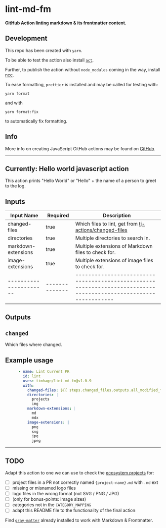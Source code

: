 # lint-md-fm

**GitHub Action linting markdown &amp; its frontmatter content.**

## Development

This repo has been created with `yarn`.

To be able to test the action also install [`act`](https://github.com/nektos/act).

Further, to publish the action without `node_modules` coming in the way,
install [ncc](https://www.npmjs.com/package/@vercel/ncc).

To ease formatting, `prettier` is installed and may be called for testing with:

```shell
yarn format
```

and with

```shell
yarn format:fix
```

to automatically fix formatting.

## Info

More info on creating JavaScript GitHub actions may be found on
[GitHub](https://docs.github.com/en/actions/creating-actions/creating-a-javascript-action).

---

## Currently: Hello world javascript action

This action prints "Hello World" or "Hello" + the name of a person to greet to
the log.

## Inputs

| **Input Name**       | **Required** | **Description**                                                                                                |
|----------------------|--------------|----------------------------------------------------------------------------------------------------------------|
| changed-files        | true         | Which files to lint, get from [tj-actions/changed-files](https://github.com/marketplace/actions/changed-files) |
| directories          | true         | Multiple directories to search in.                                                                             |
| markdown-extensions  | true         | Multiple extensions of Markdown files to check for.                                                            |
| image-extensions     | true         | Multiple extensions of image files to check for.                                                               |
|----------------------|--------------|----------------------------------------------------------------------------------------------------------------|

## Outputs

## `changed`

Which files where changed.

## Example usage

```yaml
      - name: Lint Current PR
        id: lint
        uses: timhagn/lint-md-fm@v1.0.9
        with:
          changed-files: ${{ steps.changed_files.outputs.all_modified_files }}
          directories: |
            projects
            img
          markdown-extensions: |
            md
            mdx
          image-extensions: |
            png
            svg
            jpg
            jpeg
```

---

## TODO

Adapt this action to one we can use to check the
[ecosystem projects](https://github.com/solana-labs/ecosystem) for:

- [ ] project files in a PR not correctly named `{project-name}.md` with `.md` ext
- [ ] missing or misnamed logo files
- [ ] logo files in the wrong format (not SVG / PNG / JPG)
- [ ] (only for bonus-points: image sizes)
- [ ] categories not in the `CATEGORY_MAPPING`
- [ ] adapt this README file to the functionality of the final action

Find [`gray-matter`](https://www.npmjs.com/package/gray-matter) already
installed to work with Markdown & Frontmatter.
